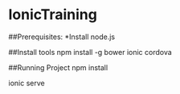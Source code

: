 # IonicTraining

##Prerequisites:
*Install node.js

##Install tools
npm install -g bower ionic cordova

##Running Project
npm install

ionic serve
